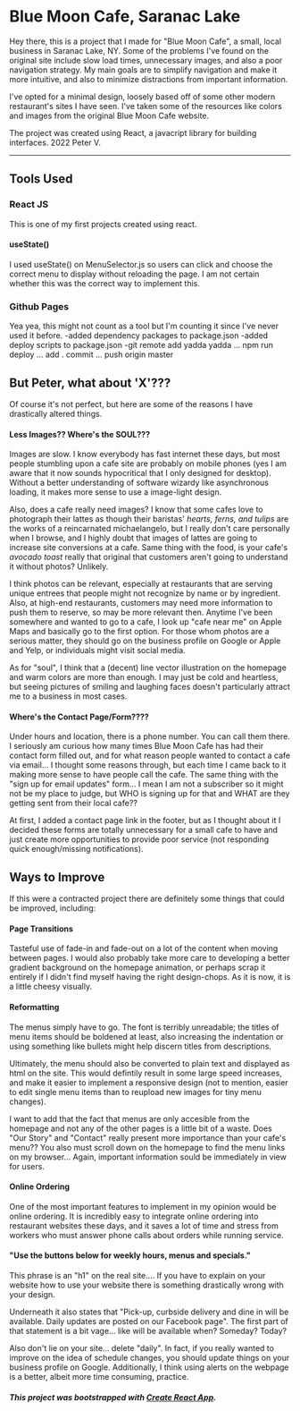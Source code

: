 # Blue Moon Cafe, Saranac Lake

Hey there, this is a project that I made for "Blue Moon Cafe", a small, local business in Saranac Lake, NY. 
Some of the problems I've found on the original site include slow load times, unnecessary images, and also a poor navigation strategy.
My main goals are to simplify navigation and make it more intuitive, and also to minimize distractions from important information.

I've opted for a minimal design, loosely based off of some other modern restaurant's sites I have seen.
I've taken some of the resources like colors and images from the original Blue Moon Cafe website.


The project was created using React, a javacript library for building interfaces.
2022 Peter V.
**********************************************************

## Tools Used

### React JS

This is one of my first projects created using react.

#### useState()

I used useState() on MenuSelector.js so users can click and choose the correct menu to display without reloading the page. 
I am not certain whether this was the correct way to implement this.

### Github Pages

Yea yea, this might not count as a tool but I'm counting it since I've never used it before.
-added dependency packages to package.json
-added deploy scripts to package.json
-git remote add yadda yadda ... npm run deploy ... add . commit ... push origin master

## But Peter, what about 'X'???

Of course it's not perfect, but here are some of the reasons I have drastically altered things.

#### Less Images?? Where's the SOUL???

Images are slow. I know everybody has fast internet these days, but most people stumbling upon a cafe site are probably on mobile phones (yes I am aware that it now sounds hypocritical that I only designed for desktop). Without a better understanding of software wizardy like asynchronous loading, it makes more sense to use a image-light design.

Also, does a cafe really need images?
I know that some cafes love to photograph their lattes as though their baristas' _hearts, ferns, and tulips_ are the works of a reincarnated michaelangelo, but I really don't care personally when I browse, and I highly doubt that images of lattes are going to increase site conversions at a cafe.
Same thing with the food, is your cafe's _avocado toast_ really that original that customers aren't going to understand it without photos? Unlikely.

I think photos can be relevant, especially at restaurants that are serving unique entrees that people might not recognize by name or by ingredient. Also, at high-end restaurants, customers may need more information to push them to reserve, so may be more relevant then. Anytime I've been somewhere and wanted to go to a cafe, I look up "cafe near me" on Apple Maps and basically go to the first option. For those whom photos are a serious matter, they should go on the business profile on Google or Apple and Yelp, or individuals might visit social media.

As for "soul", I think that a (decent) line vector illustration on the homepage and warm colors are more than enough. I may just be cold and heartless, but seeing pictures of smiling and laughing faces doesn't particularly attract me to a business in most cases.

#### Where's the Contact Page/Form????

Under hours and location, there is a phone number. You can call them there.
I seriously am curious how many times Blue Moon Cafe has had their contact form filled out, and for what reason people wanted to contact a cafe via email... I thought some reasons through, but each time I came back to it making more sense to have people call the cafe. The same thing with the "sign up for email updates" form... I mean I am not a subscriber so it might not be my place to judge, but WHO is signing up for that and WHAT are they getting sent from their local cafe?? 

At first, I added a contact page link in the footer, but as I thought about it I decided these forms are totally unnecessary for a small cafe to have and just create more opportunities to provide poor service (not responding quick enough/missing notifications).

## Ways to Improve

If this were a contracted project there are definitely some things that could be improved, including:

#### Page Transitions

Tasteful use of fade-in and fade-out on a lot of the content when moving between pages.
I would also probably take more care to developing a better gradient background on the homepage animation, or perhaps scrap it entirely if I didn't find myself having the right design-chops. As it is now, it is a little cheesy visually. 

#### Reformatting

The menus simply have to go. The font is terribly unreadable; the titles of menu items should be boldened at least, also increasing the indentation or using something like bullets might help discern titles from descriptions.

Ultimately, the menu should also be converted to plain text and displayed as html on the site. This would defintily result in some large speed increases, and make it easier to implement a responsive design (not to mention, easier to edit single menu items than to reupload new images for tiny menu changes).

I want to add that the fact that menus are only accesible from the homepage and not any of the other pages is a little bit of a waste. Does "Our Story" and "Contact" really present more importance than your cafe's menu?? You also must scroll down on the homepage to find the menu links on my browser... Again, important information sould be immediately in view for users.

#### Online Ordering

One of the most important features to implement in my opinion would be online ordering. It is incredibly easy to integrate online ordering into restaurant websites these days, and it saves a lot of time and stress from workers who must answer phone calls about orders while running service. 

#### "Use the buttons below for weekly hours, menus and specials."

This phrase is an "h1" on the real site.... 
If you have to explain on your website how to use your website there is something drastically wrong with your design.

Underneath it also states that "Pick-up, curbside delivery and dine in will be available.  Daily updates are posted on our Facebook page".
The first part of that statement is a bit vage... like will be available when? Someday? Today?

Also don't lie on your site... delete "daily".
In fact, if you really wanted to improve on the idea of schedule changes, you should update things on your business profile on Google. Additionally, I think using alerts on the webpage is a better, albeit more time consuming, practice.

##### This project was bootstrapped with [Create React App](https://github.com/facebook/create-react-app).
